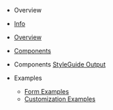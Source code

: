<!-- docs/_sidebar.md -->

 - Overview

  - [Info](/)
  - [Overview](overview.md)
  - [Components](components.md)

- Components [StyleGuide Output](StyleGuide/index.html)

- Examples

  - [Form Examples](examples.md)
  - [Customization Examples](scenarios.md)
